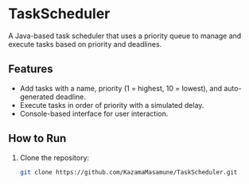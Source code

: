 # TaskScheduler

A Java-based task scheduler that uses a priority queue to manage and execute tasks based on priority and deadlines.

## Features
- Add tasks with a name, priority (1 = highest, 10 = lowest), and auto-generated deadline.
- Execute tasks in order of priority with a simulated delay.
- Console-based interface for user interaction.

## How to Run
1. Clone the repository:
   ```bash
   git clone https://github.com/KazamaMasamune/TaskScheduler.git